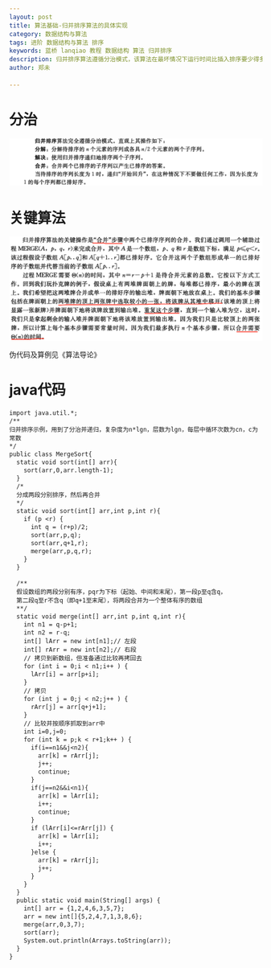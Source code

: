 ```yaml
---
layout: post
title: 算法基础-归并排序算法的具体实现
category: 数据结构与算法
tags: 进阶 数据结构与算法 排序
keywords: 蓝桥 lanqiao 教程 数据结构 算法 归并排序
description: 归并排序算法遵循分治模式，该算法在最坏情况下运行时间比插入排序要少得多。
author: 郑未

---
```

# 分治

![Alt text](/public/img/algorithm/merge-1.png)

# 关键算法

![Alt text](/public/img/algorithm/merge-2.png)

伪代码及算例见《算法导论》

# java代码

    import java.util.*;
    /**
    归并排序示例，用到了分治并递归，复杂度为n*lgn，层数为lgn，每层中循环次数为cn，c为常数
    */
    public class MergeSort{
      static void sort(int[] arr){
        sort(arr,0,arr.length-1);
      }
      /*
      分成两段分别排序，然后再合并
      */
      static void sort(int[] arr,int p,int r){
        if (p <r) {
          int q = (r+p)/2;
          sort(arr,p,q);
          sort(arr,q+1,r);
          merge(arr,p,q,r);
        }
      }

      /**
      假设数组的两段分别有序，pqr为下标（起始、中间和末尾），第一段p至q含q，
      第二段q至r不含q（即q+1至末尾），将两段合并为一个整体有序的数组
      **/
      static void merge(int[] arr,int p,int q,int r){
        int n1 = q-p+1;
        int n2 = r-q;
        int[] lArr = new int[n1];// 左段
        int[] rArr = new int[n2];// 右段
        // 拷贝到新数组，但准备通过比较再拷回去
        for (int i = 0;i < n1;i++ ) {
          lArr[i] = arr[p+i];
        }
        // 拷贝
        for (int j = 0;j < n2;j++ ) {
          rArr[j] = arr[q+j+1];
        }
        // 比较并按顺序抓取到arr中
        int i=0,j=0;
        for (int k = p;k < r+1;k++ ) {
          if(i==n1&&j<n2){
            arr[k] = rArr[j];
            j++;
            continue;
          }
          if(j==n2&&i<n1){
            arr[k] = lArr[i];
            i++;
            continue;
          }
          if (lArr[i]<=rArr[j]) {
            arr[k] = lArr[i];
            i++;
          }else {
            arr[k] = rArr[j];
            j++;
          }
        }
      }
      public static void main(String[] args) {
        int[] arr = {1,2,4,6,3,5,7};
        arr = new int[]{5,2,4,7,1,3,8,6};
        merge(arr,0,3,7);
        sort(arr);
        System.out.println(Arrays.toString(arr));
      }
    }